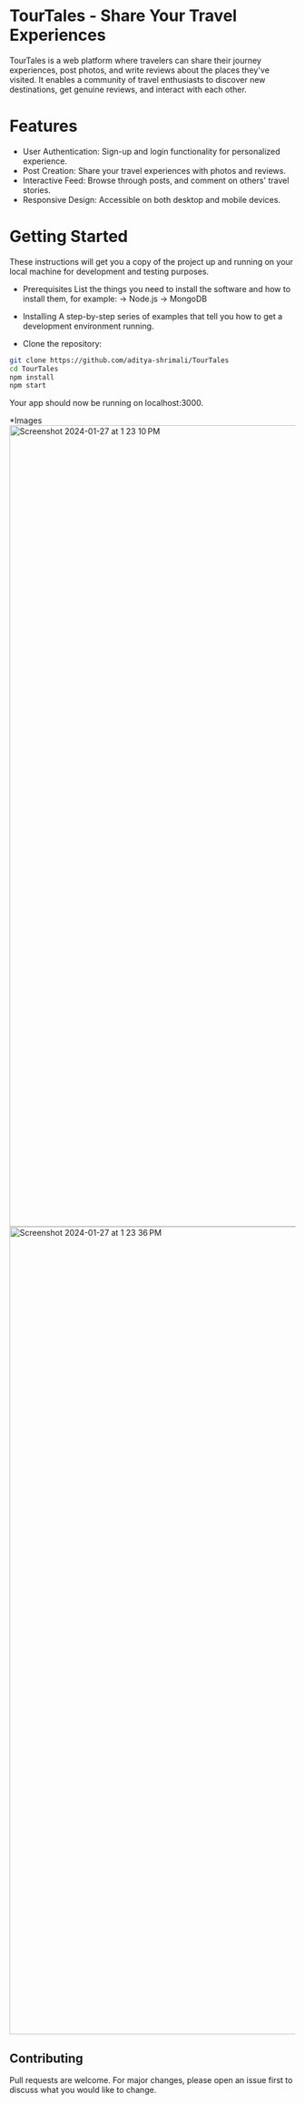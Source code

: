 # TourTales - Share Your Travel Experiences

TourTales is a web platform where travelers can share their journey experiences, post photos, and write reviews about the places they've visited. It enables a community of travel enthusiasts to discover new destinations, get genuine reviews, and interact with each other.

# Features

- User Authentication: Sign-up and login functionality for personalized experience.
- Post Creation: Share your travel experiences with photos and reviews.
- Interactive Feed: Browse through posts, and comment on others' travel stories.
- Responsive Design: Accessible on both desktop and mobile devices.

# Getting Started

These instructions will get you a copy of the project up and running on your local machine for development and testing purposes.

- Prerequisites
  List the things you need to install the software and how to install them, for example:
  -> Node.js
  -> MongoDB

- Installing
  A step-by-step series of examples that tell you how to get a development environment running.
- Clone the repository:

```bash
git clone https://github.com/aditya-shrimali/TourTales
cd TourTales
npm install
npm start

```

Your app should now be running on localhost:3000.

\*Images
<img width="1409" alt="Screenshot 2024-01-27 at 1 23 10 PM" src="https://github.com/aditya-shrimali/TourTales/assets/99111197/e15b75c5-077c-4c98-a05f-dd2fc9374337">
<img width="1420" alt="Screenshot 2024-01-27 at 1 23 36 PM" src="https://github.com/aditya-shrimali/TourTales/assets/99111197/b1521a49-4c9a-4eb1-9883-0d7ce2baab18">

## Contributing

Pull requests are welcome. For major changes, please open an issue first
to discuss what you would like to change.
